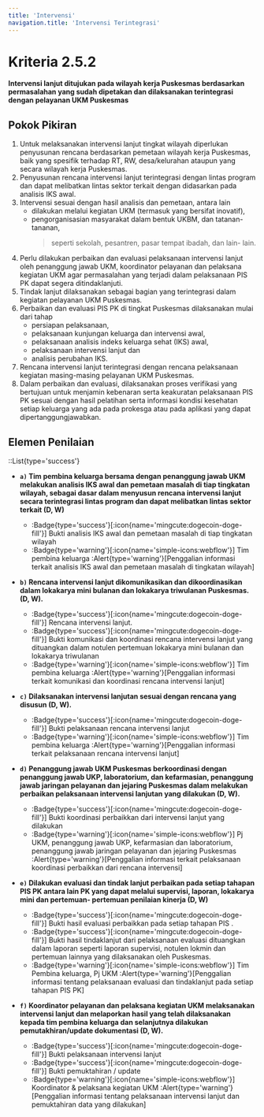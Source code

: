 ```yaml
---
title: 'Intervensi'
navigation.title: 'Intervensi Terintegrasi'
---
```


# Kriteria 2.5.2 
**Intervensi lanjut ditujukan pada wilayah kerja Puskesmas berdasarkan permasalahan yang sudah dipetakan dan dilaksanakan terintegrasi dengan pelayanan UKM Puskesmas** 

## Pokok Pikiran 

1. Untuk melaksanakan intervensi lanjut tingkat wilayah diperlukan penyusunan rencana berdasarkan pemetaan wilayah kerja Puskesmas, baik yang spesifik terhadap RT, RW, desa/kelurahan ataupun yang  secara wilayah kerja Puskesmas. 
2. Penyusunan rencana intervensi lanjut terintegrasi dengan lintas program dan dapat melibatkan lintas sektor terkait dengan didasarkan pada analisis IKS awal. 
3. Intervensi sesuai dengan hasil analisis dan pemetaan, antara lain 
   - dilakukan melalui kegiatan UKM (termasuk yang bersifat inovatif), 
   - pengorganisasian masyarakat dalam bentuk UKBM, dan tatanan-tananan, 
     > seperti sekolah, pesantren, pasar tempat ibadah, dan  lain- lain. 
4. Perlu dilakukan perbaikan dan evaluasi pelaksanaan intervensi lanjut oleh penanggung jawab UKM, koordinator pelayanan dan pelaksana kegiatan UKM agar permasalahan yang terjadi dalam  pelaksanaan PIS PK dapat segera ditindaklanjuti. 
5. Tindak lanjut dilaksanakan sebagai bagian yang terintegrasi dalam kegiatan pelayanan UKM Puskesmas. 
6. Perbaikan dan evaluasi PIS PK di tingkat Puskesmas dilaksanakan mulai dari tahap 
   - persiapan pelaksanaan, 
   - pelaksanaan kunjungan keluarga dan intervensi awal, 
   - pelaksanaan analisis indeks keluarga sehat (IKS) awal, 
   - pelaksanaan intervensi lanjut dan 
   - analisis perubahan IKS. 
7. Rencana intervensi lanjut terintegrasi dengan rencana pelaksanaan kegiatan masing-masing pelayanan UKM Puskesmas. 
8. Dalam perbaikan dan evaluasi, dilaksanakan proses verifikasi yang bertujuan untuk menjamin kebenaran serta keakuratan pelaksanaan PIS PK sesuai dengan hasil pelatihan serta informasi kondisi kesehatan  setiap keluarga yang ada pada prokesga atau pada aplikasi yang dapat dipertanggungjawabkan. 
 	 
## Elemen Penilaian 

::List{type='success'}   
- **`a)` Tim pembina keluarga bersama dengan penanggung jawab UKM melakukan analisis IKS awal dan pemetaan masalah di tiap tingkatan wilayah, sebagai dasar dalam menyusun rencana intervensi lanjut secara terintegrasi lintas program dan dapat melibatkan lintas sektor terkait (D, W)**

  - :Badge{type='success'}[:icon{name='mingcute:dogecoin-doge-fill'}] Bukti analisis IKS awal dan pemetaan masalah di tiap tingkatan wilayah 
  - :Badge{type='warning'}[:icon{name='simple-icons:webflow'}] Tim pembina keluarga :Alert{type='warning'}[Penggalian informasi terkait analisis IKS awal dan pemetaan masalah di tingkatan wilayah] 

- **`b)` Rencana intervensi lanjut dikomunikasikan dan dikoordinasikan dalam lokakarya mini bulanan dan lokakarya triwulanan Puskesmas.(D, W).**

  - :Badge{type='success'}[:icon{name='mingcute:dogecoin-doge-fill'}] Rencana intervensi lanjut.
  - :Badge{type='success'}[:icon{name='mingcute:dogecoin-doge-fill'}] Bukti komunikasi dan koordinasi rencana intervensi lanjut yang dituangkan dalam notulen pertemuan lokakarya mini bulanan dan lokakarya triwulanan 
  - :Badge{type='warning'}[:icon{name='simple-icons:webflow'}] Tim pembina keluarga  :Alert{type='warning'}[Penggalian informasi terkait komunikasi dan koordinasi rencana intervensi lanjut] 

- **`c)` Dilaksanakan intervensi lanjutan sesuai dengan rencana yang disusun (D, W).**  
 
  - :Badge{type='success'}[:icon{name='mingcute:dogecoin-doge-fill'}] Bukti pelaksanaan rencana intervensi lanjut 
  - :Badge{type='warning'}[:icon{name='simple-icons:webflow'}] Tim pembina keluarga  :Alert{type='warning'}[Penggalian informasi terkait pelaksanaan rencana intervensi lanjut] 

- **`d)` Penanggung jawab UKM Puskesmas berkoordinasi dengan penanggung jawab UKP, laboratorium, dan kefarmasian, penanggung jawab jaringan pelayanan dan jejaring Puskesmas dalam melakukan perbaikan pelaksanaan intervensi lanjutan yang dilakukan (D, W).**  

  - :Badge{type='success'}[:icon{name='mingcute:dogecoin-doge-fill'}] Bukti koordinasi perbaikkan dari intervensi lanjut yang dilakukan 
  - :Badge{type='warning'}[:icon{name='simple-icons:webflow'}] Pj UKM, penanggung jawab UKP, kefarmasian dan laboratorium, penanggung jawab jaringan pelayanan dan jejaring Puskesmas  :Alert{type='warning'}[Penggalian informasi terkait pelaksanaan koordinasi perbaikkan dari rencana intervensi] 

- **`e)` Dilakukan evaluasi dan tindak lanjut perbaikan pada setiap tahapan PIS PK antara lain PK yang dapat melalui supervisi, laporan, lokakarya mini dan pertemuan- pertemuan penilaian kinerja (D, W)** 

  - :Badge{type='success'}[:icon{name='mingcute:dogecoin-doge-fill'}] Bukti hasil evaluasi perbaikkan pada setiap tahapan PIS .
  - :Badge{type='success'}[:icon{name='mingcute:dogecoin-doge-fill'}] Bukti hasil tindaklanjut dari pelaksanaan evaluasi dituangkan dalam laporan seperti laporan supervisi, notulen lokmin dan pertemuan lainnya yang dilaksanakan oleh Puskesmas.
  - :Badge{type='warning'}[:icon{name='simple-icons:webflow'}] Tim Pembina keluarga, Pj UKM  :Alert{type='warning'}[Penggalian informasi tentang pelaksanaan evaluasi dan tindaklanjut pada setiap tahapan PIS PK] 
 
- **`f)` Koordinator pelayanan dan pelaksana kegiatan UKM melaksanakan intervensi lanjut dan melaporkan hasil yang telah dilaksanakan kepada tim pembina keluarga dan selanjutnya dilakukan pemutakhiran/update dokumentasi (D, W).** 
 
  - :Badge{type='success'}[:icon{name='mingcute:dogecoin-doge-fill'}] Bukti pelaksanaan intervensi lanjut 
  - :Badge{type='success'}[:icon{name='mingcute:dogecoin-doge-fill'}] Bukti pemuktahiran / update 
  - :Badge{type='warning'}[:icon{name='simple-icons:webflow'}] Koordinator & pelaksana kegiatan UKM  :Alert{type='warning'}[Penggalian informasi tentang pelaksanaan intervensi lanjut dan pemuktahiran data yang dilakukan] 
